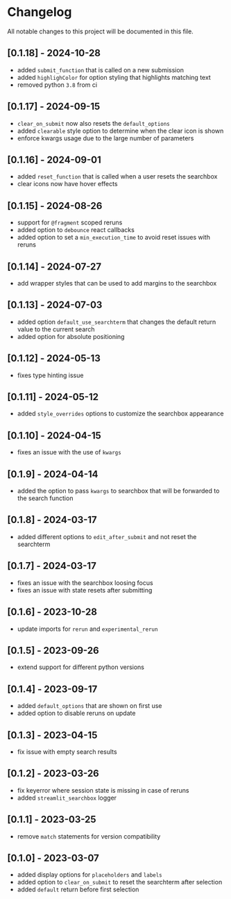 # Changelog

All notable changes to this project will be documented in this file.

## [0.1.18] - 2024-10-28

- added `submit_function` that is called on a new submission
- added `highlighColor` for option styling that highlights matching text
- removed python `3.8` from ci

## [0.1.17] - 2024-09-15

- `clear_on_submit` now also resets the `default_options`
- added `clearable` style option to determine when the clear icon is shown
- enforce kwargs usage due to the large number of parameters

## [0.1.16] - 2024-09-01

- added `reset_function` that is called when a user resets the searchbox
- clear icons now have hover effects

## [0.1.15] - 2024-08-26

- support for `@fragment` scoped reruns
- added option to `debounce` react callbacks
- added option to set a `min_execution_time` to avoid reset issues with reruns

## [0.1.14] - 2024-07-27

- add wrapper styles that can be used to add margins to the searchbox

## [0.1.13] - 2024-07-03

- added option `default_use_searchterm` that changes the default return value to the current search
- added option for absolute positioning

## [0.1.12] - 2024-05-13

- fixes type hinting issue

## [0.1.11] - 2024-05-12

- added `style_overrides` options to customize the searchbox appearance

## [0.1.10] - 2024-04-15

- fixes an issue with the use of `kwargs`

## [0.1.9] - 2024-04-14

- added the option to pass `kwargs` to searchbox that will be forwarded to the search function


## [0.1.8] - 2024-03-17

- added different options to `edit_after_submit` and not reset the searchterm

## [0.1.7] - 2024-03-17

- fixes an issue with the searchbox loosing focus
- fixes an issue with state resets after submitting

## [0.1.6] - 2023-10-28

- update imports for `rerun` and `experimental_rerun`

## [0.1.5] - 2023-09-26

- extend support for different python versions

## [0.1.4] - 2023-09-17

- added `default_options` that are shown on first use
- added option to disable reruns on update

## [0.1.3] - 2023-04-15

- fix issue with empty search results

## [0.1.2] - 2023-03-26

- fix keyerror where session state is missing in case of reruns
- added `streamlit_searchbox` logger

## [0.1.1] - 2023-03-25

- remove `match` statements for version compatibility

## [0.1.0] - 2023-03-07

- added display options for `placeholders` and `labels`
- added option to `clear_on_submit` to reset the searchterm after selection
- added `default` return before first selection
